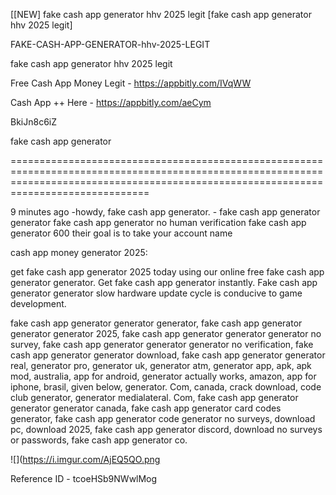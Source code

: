 [[NEW] fake cash app generator hhv 2025 legit [fake cash app generator hhv 2025 legit]

FAKE-CASH-APP-GENERATOR-hhv-2025-LEGIT

fake cash app generator hhv 2025 legit

Free Cash App Money Legit -  https://appbitly.com/IVqWW


Cash App ++ Here - https://appbitly.com/aeCym


BkiJn8c6iZ

fake cash app generator

==========================================================================================================================================================================================

9 minutes ago -howdy, fake cash app generator. - fake cash app generator generator fake cash app generator no human verification fake cash app generator 600 their goal is to take your account name

cash app money generator 2025:

get fake cash app generator 2025 today using our online free fake cash app generator generator. Get fake cash app generator instantly. Fake cash app generator generator slow hardware update cycle is conducive to game development.

fake cash app generator generator generator, fake cash app generator generator generator 2025, fake cash app generator generator generator no survey, fake cash app generator generator generator no verification, fake cash app generator generator download, fake cash app generator generator real, generator pro, generator uk, generator atm, generator app, apk, apk mod, australia, app for android, generator actually works, amazon, app for iphone, brasil, given below, generator. Com, canada, crack download, code club generator, generator medialateral. Com, fake cash app generator generator generator canada, fake cash app generator card codes generator, fake cash app generator code generator no surveys, download pc, download 2025, fake cash app generator discord, download no surveys or passwords, fake cash app generator co.

![](https://i.imgur.com/AjEQ5QO.png

Reference ID - tcoeHSb9NWwlMog